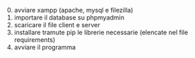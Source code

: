 0) avviare xampp (apache, mysql e filezilla)
1) importare il database su phpmyadmin
2) scaricare il file client e server
3) installare tramute pip le librerie necessarie (elencate nel file requirements)
4) avviare il programma


